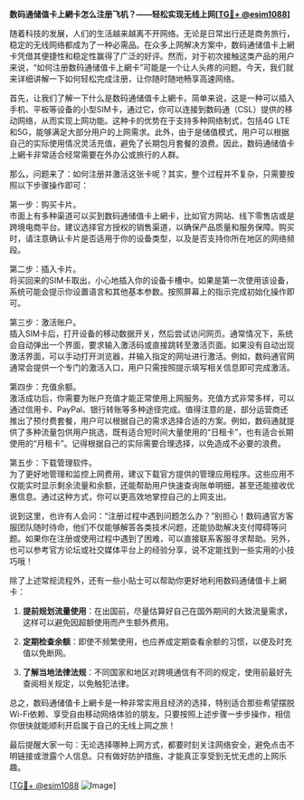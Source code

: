 **数码通储值卡上網卡怎么注册飞机？——轻松实现无线上网[[TG💪+ @esim1088](https://t.me/s/esim1088)]**

随着科技的发展，人们的生活越来越离不开网络。无论是日常出行还是商务旅行，稳定的无线网络都成为了一种必需品。在众多上网解决方案中，数码通储值卡上網卡凭借其便捷性和稳定性赢得了广泛的好评。然而，对于初次接触这类产品的用户来说，“如何注册数码通储值卡上網卡”可能是一个让人头疼的问题。今天，我们就来详细讲解一下如何轻松完成注册，让你随时随地畅享高速网络。

首先，让我们了解一下什么是数码通储值卡上網卡。简单来说，这是一种可以插入手机、平板等设备的小型SIM卡，通过它，你可以连接到数码通（CSL）提供的移动网络，从而实现上网功能。这种卡的优势在于支持多种网络制式，包括4G LTE和5G，能够满足大部分用户的上网需求。此外，由于是储值模式，用户可以根据自己的实际使用情况灵活充值，避免了长期包月套餐的浪费。因此，数码通储值卡上網卡非常适合经常需要在外办公或旅行的人群。

那么，问题来了：如何注册并激活这张卡呢？其实，整个过程并不复杂，只需要按照以下步骤操作即可：

第一步：购买卡片。  
市面上有多种渠道可以买到数码通储值卡上網卡，比如官方网站、线下零售店或是跨境电商平台。建议选择官方授权的销售渠道，以确保产品质量和服务保障。购买时，请注意确认卡片是否适用于你的设备类型，以及是否支持你所在地区的网络频段。

第二步：插入卡片。  
将买回来的SIM卡取出，小心地插入你的设备卡槽中。如果是第一次使用该设备，系统可能会提示你设置语言和其他基本参数。按照屏幕上的指示完成初始化操作即可。

第三步：激活账户。  
插入SIM卡后，打开设备的移动数据开关，然后尝试访问网页。通常情况下，系统会自动弹出一个界面，要求输入激活码或直接跳转至激活页面。如果没有自动出现激活界面，可以手动打开浏览器，并输入指定的网址进行激活。例如，数码通官网通常会提供一个专门的激活入口，用户只需按照提示填写相关信息即可完成激活。

第四步：充值余额。  
激活成功后，你需要为账户充值才能正常使用上网服务。充值方式非常多样，可以通过信用卡、PayPal、银行转账等多种途径完成。值得注意的是，部分运营商还推出了预付费套餐，用户可以根据自己的需求选择合适的方案。例如，数码通就提供了多种流量包供用户挑选，既有适合短时间大量使用的“日租卡”，也有适合长期使用的“月租卡”。记得根据自己的实际需要合理选择，以免造成不必要的浪费。

第五步：下载管理软件。  
为了更好地管理和监控上网费用，建议下载官方提供的管理应用程序。这些应用不仅能实时显示剩余流量和余额，还能帮助用户快速查询账单明细，甚至还能接收优惠信息。通过这种方式，你可以更高效地掌控自己的上网支出。

说到这里，也许有人会问：“注册过程中遇到问题怎么办？”别担心！数码通官方客服团队随时待命，他们不仅能够解答各类技术问题，还能协助解决支付障碍等问题。如果你在注册或使用过程中遇到了困难，可以直接联系客服寻求帮助。另外，也可以参考官方论坛或社交媒体平台上的经验分享，说不定能找到一些实用的小技巧哦！

除了上述常规流程外，还有一些小贴士可以帮助你更好地利用数码通储值卡上網卡：

1. **提前规划流量使用**：在出国前，尽量估算好自己在国外期间的大致流量需求，这样可以避免因超额使用而产生额外费用。
   
2. **定期检查余额**：即使不频繁使用，也应养成定期查看余额的习惯，以便及时充值以免断网。
   
3. **了解当地法律法规**：不同国家和地区对跨境通信有不同的规定，使用前最好先查阅相关规定，以免触犯法律。

总之，数码通储值卡上網卡是一种非常实用且经济的选择，特别适合那些希望摆脱Wi-Fi依赖、享受自由移动网络体验的朋友。只要按照上述步骤一步步操作，相信你很快就能顺利开启属于自己的无线上网之旅！

最后提醒大家一句：无论选择哪种上网方式，都要时刻关注网络安全，避免点击不明链接或泄露个人信息。只有做好防护措施，才能真正享受到无忧无虑的上网乐趣。

[[TG💪+ @esim1088](https://t.me/s/esim1088) ![Image](https://i.postimg.cc/4NQfJmqS/Snipaste-2025-05-13-00-14-12.png)]